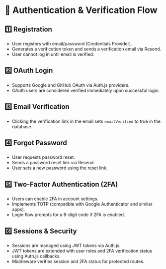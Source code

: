 # 🔄 Authentication & Verification Flow

## 1️⃣ Registration
- User registers with email/password (Credentials Provider).
- Generates a verification token and sends a verification email via Resend.
- User cannot log in until email is verified.

## 2️⃣ OAuth Login
- Supports Google and GitHub OAuth via Auth.js providers.
- OAuth users are considered verified immediately upon successful login.

## 3️⃣ Email Verification
- Clicking the verification link in the email sets `emailVerified` to true in the database.

## 4️⃣ Forgot Password
- User requests password reset.
- Sends a password reset link via Resend.
- User sets a new password using the reset link.

## 5️⃣ Two-Factor Authentication (2FA)
- Users can enable 2FA in account settings.
- Implements TOTP (compatible with Google Authenticator and similar apps).
- Login flow prompts for a 6-digit code if 2FA is enabled.

## 6️⃣ Sessions & Security
- Sessions are managed using JWT tokens via Auth.js.
- JWT tokens are extended with user roles and 2FA verification status using Auth.js callbacks.
- Middleware verifies session and 2FA status for protected routes.

